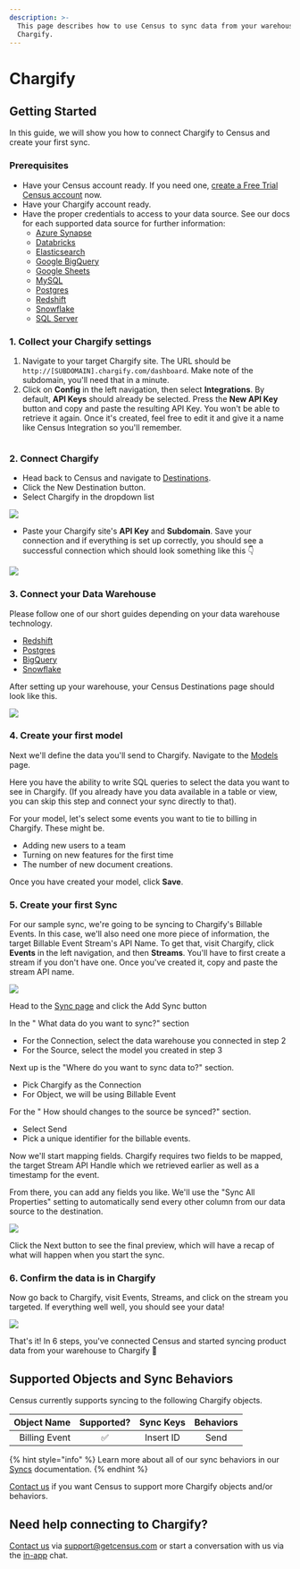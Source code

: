 ```yaml
---
description: >-
  This page describes how to use Census to sync data from your warehouse to
  Chargify.
---
```


# Chargify

## Getting Started

In this guide, we will show you how to connect Chargify to Census and create your first sync.

### Prerequisites

* Have your Census account ready. If you need one, [create a Free Trial Census account](https://app.getcensus.com/) now.
* Have your Chargify account ready.
* Have the proper credentials to access to your data source. See our docs for each supported data source for further information:
  * [Azure Synapse](../sources/available-sources/azure-synapse.md)
  * [Databricks](https://docs.getcensus.com/sources/databricks)
  * [Elasticsearch](https://docs.getcensus.com/sources/elasticsearch)
  * [Google BigQuery](https://docs.getcensus.com/sources/google-bigquery)
  * [Google Sheets](https://docs.getcensus.com/sources/google-sheets)
  * [MySQL](https://docs.getcensus.com/sources/mysql)
  * [Postgres](https://docs.getcensus.com/sources/postgres)
  * [Redshift](https://docs.getcensus.com/sources/redshift)
  * [Snowflake](https://docs.getcensus.com/sources/snowflake)
  * [SQL Server](https://docs.getcensus.com/sources/sql-server)

### 1. Collect your Chargify settings

1. Navigate to your target Chargify site. The URL should be `http://[SUBDOMAIN].chargify.com/dashboard`. Make note of the subdomain, you'll need that in a minute.
2. Click on **Config** in the left navigation, then select **Integrations**. By default, **API Keys** should already be selected. Press the **New API Key** button and copy and paste the resulting API Key. You won't be able to retrieve it again. Once it's created, feel free to edit it and give it a name like Census Integration so you'll remember.

<img src="../.gitbook/assets/screely-1637377208093.png" alt="" data-size="original">

### 2. Connect Chargify

* Head back to Census and navigate to [Destinations](https://app.getcensus.com/destinations).
* Click the New Destination button.
* Select Chargify in the dropdown list

![](../.gitbook/assets/screely-1637376508709.png)

* Paste your Chargify site's **API Key** and **Subdomain**. Save your connection and if everything is set up correctly, you should see a successful connection which should look something like this 👇

![](../.gitbook/assets/screely-1637377540126.png)

### 3. Connect your Data Warehouse

Please follow one of our short guides depending on your data warehouse technology.

* [Redshift](https://help.getcensus.com/article/10-configuring-redshift-postgresql-access)
* [Postgres](https://help.getcensus.com/article/10-configuring-redshift-postgresql-access)
* [BigQuery](https://help.getcensus.com/article/21-configuring-bigquery-access)
* [Snowflake](https://help.getcensus.com/article/8-configuring-snowflake-access)

After setting up your warehouse, your Census Destinations page should look like this.

![](../.gitbook/assets/screely-1637377853269.png)

### 4. Create your first model

Next we'll define the data you'll send to Chargify. Navigate to the [Models](https://app.getcensus.com/models) page.

Here you have the ability to write SQL queries to select the data you want to see in Chargify. (If you already have you data available in a table or view, you can skip this step and connect your sync directly to that).

For your model, let's select some events you want to tie to billing in Chargify. These might be.

* Adding new users to a team
* Turning on new features for the first time
* The number of new document creations.

Once you have created your model, click **Save**.

### 5. Create your first Sync

For our sample sync, we're going to be syncing to Chargify's Billable Events. In this case, we'll also need one more piece of information, the target Billable Event Stream's API Name. To get that, visit Chargify, click **Events** in the left navigation, and then **Streams**. You'll have to first create a stream if you don't have one. Once you've created it, copy and paste the stream API name.

![](../.gitbook/assets/screely-1637378899558.png)

Head to the [Sync page](https://app.getcensus.com/syncs) and click the Add Sync button

In the " What data do you want to sync?" section

* For the Connection, select the data warehouse you connected in step 2
* For the Source, select the model you created in step 3

Next up is the "Where do you want to sync data to?" section.

* Pick Chargify as the Connection
* For Object, we will be using Billable Event

For the " How should changes to the source be synced?" section.

* Select Send
* Pick a unique identifier for the billable events.

Now we'll start mapping fields. Chargify requires two fields to be mapped, the target Stream API Handle which we retrieved earlier as well as a timestamp for the event.

From there, you can add any fields you like. We'll use the "Sync All Properties" setting to automatically send every other column from our data source to the destination.

![](../.gitbook/assets/screely-1637380021286.png)

Click the Next button to see the final preview, which will have a recap of what will happen when you start the sync.

### 6. Confirm the data is in Chargify

Now go back to Chargify, visit Events, Streams, and click on the stream you targeted. If everything well well, you should see your data!

![](../.gitbook/assets/screely-1637380254724.png)

That's it! In 6 steps, you've connected Census and started syncing product data from your warehouse to Chargify 🎉

## Supported Objects and Sync Behaviors <a href="#supported-objects-and-sync-behaviors" id="supported-objects-and-sync-behaviors"></a>

Census currently supports syncing to the following Chargify objects.

| **Object Name** | **Supported?** | **Sync Keys** | **Behaviors** |
| --------------: | :------------: | :-----------: | :-----------: |
|   Billing Event |        ✅       |   Insert ID   |      Send     |

{% hint style="info" %}
Learn more about all of our sync behaviors in our [Syncs](../syncs/core-concept/#sync-behaviors) documentation.
{% endhint %}

[Contact us](mailto:support@getcensus.com) if you want Census to support more Chargify objects and/or behaviors.

## Need help connecting to Chargify?

[Contact us](mailto:support@getcensus.com) via support@getcensus.com or start a conversation with us via the [in-app](https://app.getcensus.com) chat.
